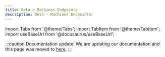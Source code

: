 ```yaml
---
title: Beta > Machines Endpoints
description: Beta - Machines Endpoints
---
```


[1]: /docs/beta_assets_endpoints

import Tabs from '@theme/Tabs';
import TabItem from '@theme/TabItem';
import useBaseUrl from '@docusaurus/useBaseUrl';

:::caution Documentation update!
We are updating our documentation and this page was moved to [here][1].
:::
